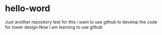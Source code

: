# hello-word
Just another repository
test for this
i want to use github to develop the code for tower design.Now i am learning to use github
